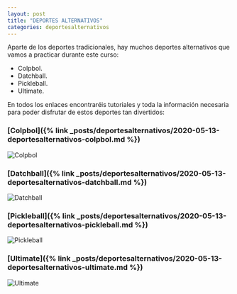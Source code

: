 ```yaml
---
layout: post
title: "DEPORTES ALTERNATIVOS"
categories: deportesalternativos
---
```


Aparte de los deportes tradicionales, hay muchos deportes alternativos que vamos a practicar durante este curso:
* Colpbol.
* Datchball.
* Pickleball.
* Ultimate.

En todos los enlaces encontraréis tutoriales y toda la información necesaria para poder disfrutar de estos deportes tan divertidos:

### [Colpbol]({% link _posts/deportesalternativos/2020-05-13-deportesalternativos-colpbol.md %})
![Colpbol](../images/deportesalternativos_colpbol_pestana.jpg)

### [Datchball]({% link _posts/deportesalternativos/2020-05-13-deportesalternativos-datchball.md %})
![Datchball](../images/deportesalternativos_datchball_pestana.jpg)

### [Pickleball]({% link _posts/deportesalternativos/2020-05-13-deportesalternativos-pickleball.md %})
![Pickleball](../images/deportesalternativos_pickleball.jpg)

### [Ultimate]({% link _posts/deportesalternativos/2020-05-13-deportesalternativos-ultimate.md %})
![Ultimate](../images/deportesaalternativos_ultimate_pestana.jpg)
